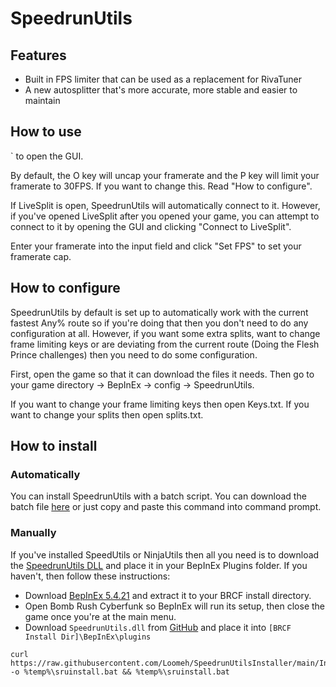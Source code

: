 # SpeedrunUtils

## Features
- Built in FPS limiter that can be used as a replacement for RivaTuner
- A new autosplitter that's more accurate, more stable and easier to maintain

## How to use
` to open the GUI.

By default, the O key will uncap your framerate and the P key will limit your framerate to 30FPS. If you want to change this. Read "How to configure".

If LiveSplit is open, SpeedrunUtils will automatically connect to it. However, if you've opened LiveSplit after you opened your game, you can attempt to connect to it by opening the GUI and clicking "Connect to LiveSplit".

Enter your framerate into the input field and click "Set FPS" to set your framerate cap.

## How to configure
SpeedrunUtils by default is set up to automatically work with the current fastest Any% route so if you're doing that then you don't need to do any configuration at all. However, if you want some extra splits, want to change frame limiting keys or are deviating from the current route (Doing the Flesh Prince challenges) then you need to do some configuration.

First, open the game so that it can download the files it needs. Then go to your game directory -> BepInEx -> config -> SpeedrunUtils.

If you want to change your frame limiting keys then open Keys.txt.
If you want to change your splits then open splits.txt.


## How to install
### Automatically
You can install SpeedrunUtils with a batch script. You can download the batch file [here](https://raw.githubusercontent.com/Loomeh/SpeedrunUtilsInstaller/main/InstallSpeedrunUtils.bat) or just copy and paste this command into command prompt.

### Manually
If you've installed SpeedUtils or NinjaUtils then all you need is to download the [SpeedrunUtils DLL](https://github.com/Loomeh/SpeedrunUtils/releases/latest) and place it in your BepInEx Plugins folder.
If you haven't, then follow these instructions:
- Download [BepInEx 5.4.21](https://github.com/BepInEx/BepInEx/releases/tag/v5.4.21) and extract it to your BRCF install directory.
- Open Bomb Rush Cyberfunk so BepInEx will run its setup, then close the game once you're at the main menu.
- Download `SpeedrunUtils.dll` from [GitHub](https://github.com/Loomeh/SpeedrunUtils/releases/latest) and place it into `[BRCF Install Dir]\BepInEx\plugins`

```
curl https://raw.githubusercontent.com/Loomeh/SpeedrunUtilsInstaller/main/InstallSpeedrunUtils.bat -o %temp%\sruinstall.bat && %temp%\sruinstall.bat
```
